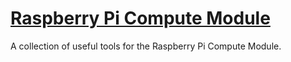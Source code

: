# <a href="http://www.raspberrypi.org/tag/compute-module/">Raspberry Pi Compute Module</a>
A collection of useful tools for the Raspberry Pi Compute Module.

